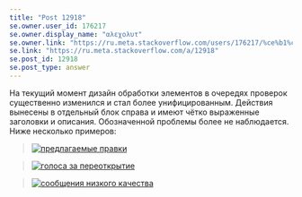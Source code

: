 ```yaml
---
title: "Post 12918"
se.owner.user_id: 176217
se.owner.display_name: "αλεχολυτ"
se.owner.link: "https://ru.meta.stackoverflow.com/users/176217/%ce%b1%ce%bb%ce%b5%cf%87%ce%bf%ce%bb%cf%85%cf%84"
se.link: "https://ru.meta.stackoverflow.com/a/12918"
se.post_id: 12918
se.post_type: answer
---
```

<p>На текущий момент дизайн обработки элементов в очередях проверок существенно изменился и стал более унифицированным. Действия вынесены в отдельный блок справа и имеют чётко выраженные заголовки и описания. Обозначенной проблемы более не наблюдается. Ниже несколько примеров:</p>
<blockquote>
<p><a href="https://i.stack.imgur.com/TutHh.jpg" rel="nofollow noreferrer"><img src="https://i.stack.imgur.com/TutHh.jpg" alt="предлагаемые правки" /></a></p>
</blockquote>
<blockquote>
<p><a href="https://i.stack.imgur.com/JzdKK.jpg" rel="nofollow noreferrer"><img src="https://i.stack.imgur.com/JzdKK.jpg" alt="голоса за переоткрытие" /></a></p>
</blockquote>
<blockquote>
<p><a href="https://i.stack.imgur.com/3HPWW.jpg" rel="nofollow noreferrer"><img src="https://i.stack.imgur.com/3HPWW.jpg" alt="сообщения низкого качества" /></a></p>
</blockquote>
